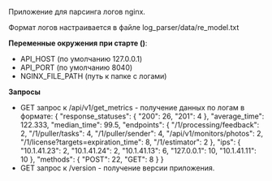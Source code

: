 Приложение для парсинга логов nginx.

Формат логов настраивается в файле log_parser/data/re_model.txt

**Переменные окружения при старте ()**:
- API_HOST (по умолчанию 127.0.0.1)
- API_PORT (по умолчанию 8040)
- NGINX_FILE_PATH (путь к папке с логами)

**Запросы**
- GET запрос к /api/v1/get_metrics - получение данных по логам в формате:
  {
    "response_statuses": {
        "200": 26,
        "201": 4
    },
    "average_time": 122.333,
    "median_time": 99.5,
    "endpoints": {
        "/1/processing/feedback": 2,
        "/1/puller/tasks": 4,
        "/1/puller/sender": 4,
        "/api/v1/monitors/photos": 2,
        "/1/license?targets=expiration_time": 8,
        "/1/estimator": 2
    },
    "ips": {
        "10.1.41.23": 2,
        "10.1.41.24": 2,
        "10.1.41.13": 6,
        "127.0.0.1": 10,
        "10.1.41.11": 10
    },
    "methods": {
        "POST": 22,
        "GET": 8
    }
  }
- GET запрос к /version - получение версии приложения.